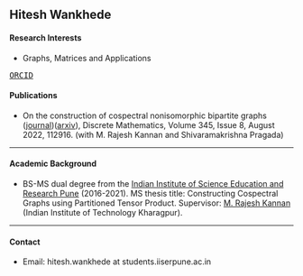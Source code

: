 Hitesh Wankhede
---------

#### Research Interests

- Graphs, Matrices and Applications

<kbd>[ORCID](https://orcid.org/0000-0003-3431-6305)</kbd>

#### Publications

- On the construction of cospectral nonisomorphic bipartite graphs ([journal](https://authors.elsevier.com/a/1etEU,H-cT6D8))([arxiv](https://arxiv.org/abs/2110.09034)), Discrete Mathematics, Volume 345, Issue 8, August 2022, 112916.
(with M. Rajesh Kannan and Shivaramakrishna Pragada)

---

#### Academic Background

- BS-MS dual degree from the [Indian Institute of Science Education and Research Pune](https://www.iiserpune.ac.in/) (2016-2021). 
MS thesis title: Constructing Cospectral Graphs using Partitioned Tensor Product. 
Supervisor: [M. Rajesh Kannan](https://www.facweb.iitkgp.ac.in/~rkannan/) (Indian Institute of Technology Kharagpur). 

---


#### Contact 

- Email: hitesh.wankhede at students.iiserpune.ac.in 

